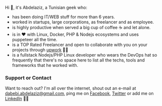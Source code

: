 Hi 👋, it's Abdelaziz, a Tunisian geek who:
- has been doing IT/WEB stuff for more than 6 years.
- worked in startups, large corporations, as freelancer and as employee.
- is highly productive when served a big cup of coffee ☕ and let alone. 
- is in ❤️ with Linux, Docker, PHP & Nodejs ecosystems and uses puppeteer all the time.
- is a TOP Rated Freelancer and open to collaborate with you on your projects through [upwork](https://www.upwork.com/freelancers/~01d23ae053d58877c2) 🤝🔥
- is a fullstack Nodejs/PHP Linux developer who wears the DevOps hat so frequently that there's no space here to list all the techs, tools and frameworks that he worked with.

### Support or Contact
Want to reach out? I'm all over the internet, shout out an e-mail at [dabebi.abdelaziz@gmail.com](mailto:dabebi.abdelaziz@gmail.com), ping me on [Facebook](https://www.facebook.com/fcb.simao), [Twitter](https://twitter.com/3azzouzana) or add me on [LinkedIn](https://www.linkedin.com/in/abdelazizdabebi/) 👋👋
